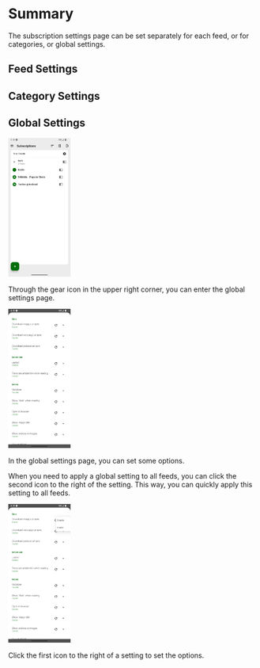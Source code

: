 # Summary
The subscription settings page can be set separately for each feed, or for categories, or global settings.

## Feed Settings

## Category Settings

## Global Settings

<img src="https://github.com/seazon/FeedMe/blob/main/doc/en/imgs/feed_setting_global_1.png" width="25%" height="25%" />

Through the gear icon in the upper right corner, you can enter the global settings page.

<img src="https://github.com/seazon/FeedMe/blob/main/doc/en/imgs/feed_setting_global_2.png" width="25%" height="25%" />

In the global settings page, you can set some options.

When you need to apply a global setting to all feeds, you can click the second icon to the right of the setting. This way, you can quickly apply this setting to all feeds.

<img src="https://github.com/seazon/FeedMe/blob/main/doc/en/imgs/feed_setting_global_3.png" width="25%" height="25%" />

Click the first icon to the right of a setting to set the options.